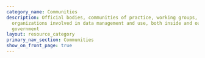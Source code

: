```yaml
---
category_name: Communities
description: Official bodies, communities of practice, working groups, and other
  organizations involved in data management and use, both inside and outside
  government
layout: resource_category
primary_nav_section: Communities
show_on_front_page: true
---
```

